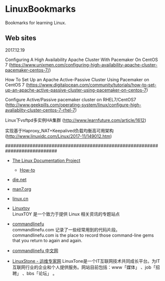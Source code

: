 # LinuxBookmarks
Bookmarks for learning Linux.

## Web sites

2017.12.19

Configuring A High Availability Apache Cluster With Pacemaker On CentOS 7
(https://www.unixmen.com/configuring-high-availability-apache-cluster-pacemaker-centos-7/)

How To Set Up an Apache Active-Passive Cluster Using Pacemaker on CentOS 7
(https://www.digitalocean.com/community/tutorials/how-to-set-up-an-apache-active-passive-cluster-using-pacemaker-on-centos-7)

Configure Active/Passive pacemaker cluster on RHEL7/CentOS7
(http://www.geekpills.com/operating-system/linux/configure-high-avaliablity-cluster-centos-7-rhel-7)

Linux下vsftpd多实例HA集群
(http://www.learnfuture.com/article/1612)

实现基于Haproxy_NAT+Keepalived负载均衡高可用架构
(http://www.linuxidc.com/Linux/2017-11/149012.htm)

###########################################################################

- [The Linux Documentation Project](http://www.tldp.org/)  

    - [How-to](http://www.tldp.org/HOWTO/HOWTO-INDEX/categories.html)  

- [die.net](http://www.die.net/)    

- [man7.org](http://man7.org/)  

- [linux.cn](http://linux.cn/)

- [Linuxtoy](http://linuxtoy.org)  
  LinuxTOY 是一个致力于提供 Linux 相关资讯的专题站点

- [commandlinefu](http://www.commandlinefu.com/commands/browse)  
  commandlinefu.com 记录了一些经常用到的代码片段。
  commandlinefu.com is the place to record those command-line gems that you return to again and again.

- [commandlinefu 中文网](http://commandlinefu.cn/)

- [LinuxStone - 运维专家网](http://www.linuxtone.org/)
  LinuxTone是一个IT互联网技术共同成长平台。为IT互联网行业的企业和个人提供服务。网站目前包括：www「媒体」 、job「招聘」 、bbs「论坛」 。
